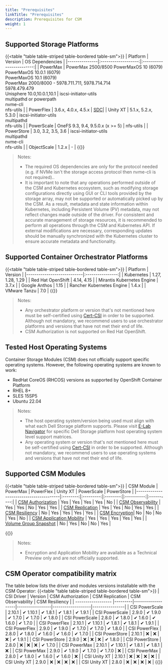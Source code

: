 ```yaml
---
title: "Prerequisites"
linkTitle: "Prerequisites"
description: Prerequisites for CSM 
weight: 1
---
```


## Supported Storage Platforms

{{<table "table table-striped table-bordered table-sm">}}
| Platform      | Version             | OS Dependencies          |
|---------------|:-------------------:|:------------------------:|
| PowerMax    | PowerMax 2500/8500 PowerMaxOS 10 (6079)<br>PowerMaxOS 10.0.1 (6079)<br>PowerMaxOS 10.1 (6079)<br>PowerMax 2000/8000 - 5978.711.711, 5978.714.714<br>5978.479.479<br>Unisphere 10.0,10.0.1,10.1 | iscsi-initiator-utils<br>multipathd or powerpath<br>nvme-cli<br>nfs-utils |
| PowerFlex     | 3.6.x, 4.0.x, 4.5.x | [SDC](https://www.dell.com/support/home/en-us/product-support/product/scaleio/drivers)|
| Unity XT      | 5.1.x, 5.2.x, 5.3.0 | iscsi-initiator-utils<br>multipathd<br>nfs-utils |
| PowerScale    | OneFS 9.3, 9.4, 9.5.0.x (x >= 5) | nfs-utils |
| PowerStore    | 3.0, 3.2, 3.5, 3.6  | iscsi-initiator-utils<br>multipathd<br>nvme-cli<br>nfs-utils |
| ObjectScale   | 1.2.x               | - |
{{</table>}}

> Notes:
> * The required OS dependencies are only for the protocol needed (e.g. if NVMe isn't the storage access protocol then nvme-cli is not required)..
> * It is important to note that any operations performed outside of the CSM and Kubernetes ecosystem, such as modifying storage configurations directly using GUI or CLI tools provided by the storage array, may not be supported or automatically picked up by the CSM. As a result, metadata and state information within Kubernetes, including Persistent Volume (PV) metadata, may not reflect changes made outside of the driver. For consistent and accurate management of storage resources, it is recommended to perform all operations through the CSM and Kubernetes API. If external modifications are necessary, corresponding updates should be manually synchronized with the Kubernetes cluster to ensure accurate metadata and functionality.

## Supported Container Orchestrator Platforms

{{<table "table table-striped table-bordered table-sm">}}
| Platform                   | Version          |
|----------------------------|:----------------:|
| Kubernetes                 | 1.27, 1.28, 1.29 |
| Red Hat OpenShift          | 4.14, 4.15       |
| Mirantis Kubernetes Engine | 3.7.x            |
| Google Anthos              | 1.15             |
| Rancher Kubernetes Engine  | 1.4.x            |
| VMware Tanzu               | 7.0              |
{{</table>}}

> Notes:
> * Any orchestrator platform or version that's not mentioned here must be self-certified using [Cert-CSI](../support/cert-csi/) in order to be supported.  Although not mandatory, we recommend users to use orchestrator platforms and versions that have not met their end of life.
> * CSM Authorization is not supported on Red Hat OpenShift.

## Tested Host Operating Systems

Container Storage Modules (CSM) does not officially support specific operating systems.  However, the following operating systems are known to work:
- RedHat CoreOS (RHCOS) versions as supported by OpenShift Container Platform
- RHEL 8+
- SLES 15SP5
- Ubuntu 22.04

> Notes: 
> * The host operating system/version being used must align with what each Dell Storage platform supports. Please visit [E-Lab Navigator](https://elabnavigator.dell.com/eln/modernHomeSSM) for specific Dell Storage platform host operating system level support matrices.
> * Any operating system or version that's not mentioned here must be self-certified using [Cert-CSI](../support/cert-csi/) in order to be supported. Although not mandatory, we recommend users to use operating systems and versions that have not met their end of life.

## Supported CSM Modules

{{<table "table table-striped table-bordered table-sm">}}
| CSM Module                             | PowerMax | PowerFlex | Unity XT | PowerScale | PowerStore |
|----------------------------------------|:--------:|:---------:|:--------:|:----------:|:----------:|
| [CSM Authorization](../authorization/) | Yes      | Yes       |  Yes     | Yes        | No         |
| [CSM Observability](../observability/) | Yes      | Yes       |  No      | Yes        | Yes        |
| [CSM Replication](../replication/)     | Yes      | Yes       |  No      | Yes        | Yes        |
| [CSM Resiliency](../resiliency/)       | No       | Yes       |  Yes     | Yes        | Yes        |
| [CSM Encryption](../secure/encryption/)| No       | No        |  No      | Yes        | No         |
| [CSM Application Mobility](../applicationmobility/) | Yes | Yes |  Yes   | Yes        | Yes        |
| [Volume Group Snapshot](../snapshots/volume-group-snapshots/) | No | Yes | No | No    | Yes        |

{{</table>}}

> Notes:
> * Encryption and Application Mobility are available as a Technical Preview only and are not officially supported.

## CSM Operator compatibility matrix

The table below lists the driver and modules versions installable with the CSM Operator:
{{<table "table table-striped table-bordered table-sm">}}
| CSI Driver         | Version | CSM Authorization | CSM Replication | CSM Observability | CSM Resiliency |
| ------------------ |---------|-------------------|-----------------|-------------------|----------------|
| CSI PowerScale     | 2.10.1  | ✔ 1.10.1          | ✔ 1.8.1        | ✔ 1.8.1           | ✔ 1.9.1        |
| CSI PowerScale     | 2.9.0   | ✔ 1.9.0           | ✔ 1.7.0        | ✔ 1.7.0           | ✔ 1.8.0        |
| CSI PowerScale     | 2.8.0   | ✔ 1.8.0           | ✔ 1.6.0        | ✔ 1.6.0           | ✔ 1.7.0        |
| CSI PowerFlex      | 2.10.1  | ✔ 1.10.1          | ✔ 1.8.1        | ✔ 1.8.1           | ✔ 1.9.1        |
| CSI PowerFlex      | 2.9.0   | ✔ 1.9.0           | ✔ 1.7.0        | ✔ 1.7.0           | ✔ 1.8.0        |
| CSI PowerFlex      | 2.8.0   | ✔ 1.8.0           | ✔ 1.6.0        | ✔ 1.6.0           | ✔ 1.7.0        |
| CSI PowerStore     | 2.10.1  | ❌                | ❌             | ❌                | ✔ 1.9.1        |
| CSI PowerStore     | 2.9.0   | ❌                | ❌             | ❌                | ✔ 1.8.0        |
| CSI PowerStore     | 2.8.0   | ❌                | ❌             | ❌                | ✔ 1.7.0        |
| CSI PowerMax       | 2.10.1  | ✔ 1.10.1          | ✔ 1.8.1        | ✔ 1.8.1           | ❌             |
| CSI PowerMax       | 2.9.0   | ✔ 1.9.0           | ✔ 1.7.0        | ✔ 1.7.0           | ❌             |
| CSI PowerMax       | 2.8.0   | ✔ 1.8.0           | ✔ 1.6.0        | ✔ 1.6.0           | ❌             |
| CSI Unity XT       | 2.10.1  | ❌                | ❌             | ❌                | ❌             |
| CSI Unity XT       | 2.9.0   | ❌                | ❌             | ❌                | ❌             |
| CSI Unity XT       | 2.8.0   | ❌                | ❌             | ❌                | ❌             |
{{</table>}}
